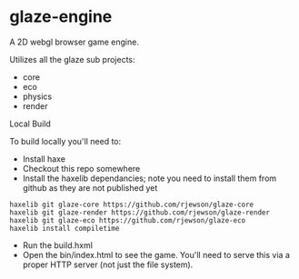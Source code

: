# glaze-engine

A 2D webgl browser game engine.

Utilizes all the glaze sub projects:

- core
- eco
- physics
- render

Local Build

To build locally you'll need to:

* Install haxe
* Checkout this repo somewhere
* Install the haxelib dependancies; note you need to install them from github as they are not published yet
```
haxelib git glaze-core https://github.com/rjewson/glaze-core
haxelib git glaze-render https://github.com/rjewson/glaze-render
haxelib git glaze-eco https://github.com/rjewson/glaze-eco
haxelib install compiletime
```
* Run the build.hxml
* Open the bin/index.html to see the game.  You'll need to serve this via a proper HTTP server (not just the file system).